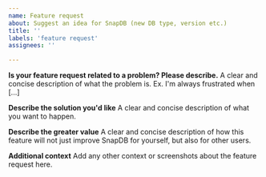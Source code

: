 ```yaml
---
name: Feature request
about: Suggest an idea for SnapDB (new DB type, version etc.)
title: ''
labels: 'feature request'
assignees: ''

---
```


**Is your feature request related to a problem? Please describe.**
A clear and concise description of what the problem is. Ex. I'm always frustrated when [...]

**Describe the solution you'd like**
A clear and concise description of what you want to happen.

**Describe the greater value**
A clear and concise description of how this feature will not just improve SnapDB for yourself, but also for other users.

**Additional context**
Add any other context or screenshots about the feature request here.
